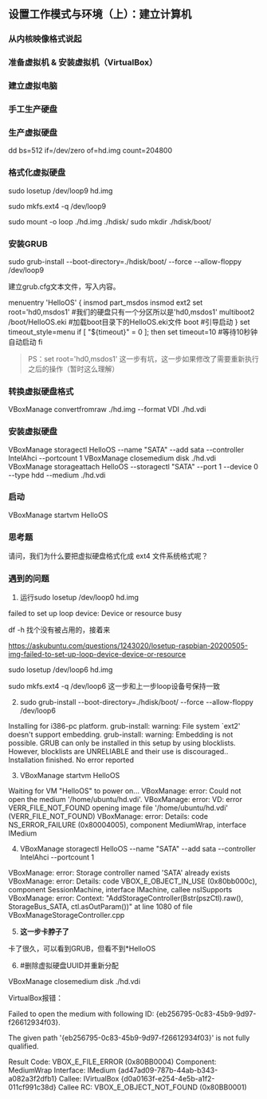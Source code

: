 ## 设置工作模式与环境（上）：建立计算机

### 从内核映像格式说起
### 准备虚拟机 & 安装虚拟机（VirtualBox）

### 建立虚拟电脑
### 手工生产硬盘


### 生产虚拟硬盘

dd bs=512 if=/dev/zero of=hd.img count=204800

### 格式化虚拟硬盘

sudo losetup /dev/loop9 hd.img

sudo mkfs.ext4 -q /dev/loop9

sudo mount -o loop ./hd.img ./hdisk/
sudo mkdir ./hdisk/boot/

### 安装GRUB

sudo grub-install --boot-directory=./hdisk/boot/ --force --allow-floppy /dev/loop9

建立grub.cfg文本文件，写入内容。


menuentry 'HelloOS' {
    insmod part_msdos
    insmod ext2
    set root='hd0,msdos1' #我们的硬盘只有一个分区所以是'hd0,msdos1'
    multiboot2 /boot/HelloOS.eki #加载boot目录下的HelloOS.eki文件
    boot #引导启动
}
set timeout_style=menu
if [ "${timeout}" = 0 ]; then
    set timeout=10 #等待10秒钟自动启动
fi


> PS：set root='hd0,msdos1' 这一步有坑，这一步如果修改了需要重新执行之后的操作（暂时这么理解）

### 转换虚拟硬盘格式

VBoxManage convertfromraw ./hd.img --format VDI ./hd.vdi

### 安装虚拟硬盘


VBoxManage storagectl HelloOS --name "SATA" --add sata --controller IntelAhci --portcount 1
VBoxManage closemedium disk ./hd.vdi 
VBoxManage storageattach HelloOS --storagectl "SATA" --port 1 --device 0 --type hdd --medium ./hd.vdi

### 启动

VBoxManage startvm HelloOS

### 思考题

请问，我们为什么要把虚拟硬盘格式化成 ext4 文件系统格式呢？


### 遇到的问题

1. 运行sudo losetup /dev/loop0 hd.img

failed to set up loop device: Device or resource busy

df -h 找个没有被占用的，接着来

https://askubuntu.com/questions/1243020/losetup-raspbian-20200505-img-failed-to-set-up-loop-device-device-or-resource

sudo losetup /dev/loop6 hd.img

sudo mkfs.ext4 -q /dev/loop6 这一步和上一步loop设备号保持一致

2. sudo grub-install --boot-directory=./hdisk/boot/ --force --allow-floppy /dev/loop6

Installing for i386-pc platform.
grub-install: warning: File system `ext2' doesn't support embedding.
grub-install: warning: Embedding is not possible.  GRUB can only be installed in this setup by using blocklists.  However, blocklists are UNRELIABLE and their use is discouraged..
Installation finished. No error reported

3. VBoxManage startvm HelloOS

Waiting for VM "HelloOS" to power on...
VBoxManage: error: Could not open the medium '/home/ubuntu/hd.vdi'.
VBoxManage: error: VD: error VERR_FILE_NOT_FOUND opening image file '/home/ubuntu/hd.vdi' (VERR_FILE_NOT_FOUND)
VBoxManage: error: Details: code NS_ERROR_FAILURE (0x80004005), component MediumWrap, interface IMedium

4. VBoxManage storagectl HelloOS --name "SATA" --add sata --controller IntelAhci --portcount 1

VBoxManage: error: Storage controller named 'SATA' already exists
VBoxManage: error: Details: code VBOX_E_OBJECT_IN_USE (0x80bb000c), component SessionMachine, interface IMachine, callee nsISupports
VBoxManage: error: Context: "AddStorageController(Bstr(pszCtl).raw(), StorageBus_SATA, ctl.asOutParam())" at line 1080 of file VBoxManageStorageController.cpp

5. **这一步卡脖子了** 

卡了很久，可以看到GRUB，但看不到*HelloOS

6. #删除虚拟硬盘UUID并重新分配 

VBoxManage closemedium disk ./hd.vdi 

VirtualBox报错：

Failed to open the medium with following ID: {eb256795-0c83-45b9-9d97-f26612934f03}.

The given path '{eb256795-0c83-45b9-9d97-f26612934f03}' is not fully qualified.

Result Code: VBOX_E_FILE_ERROR (0x80BB0004)
Component: MediumWrap
Interface: IMedium {ad47ad09-787b-44ab-b343-a082a3f2dfb1}
Callee: IVirtualBox {d0a0163f-e254-4e5b-a1f2-011cf991c38d}
Callee RC: VBOX_E_OBJECT_NOT_FOUND (0x80BB0001)

